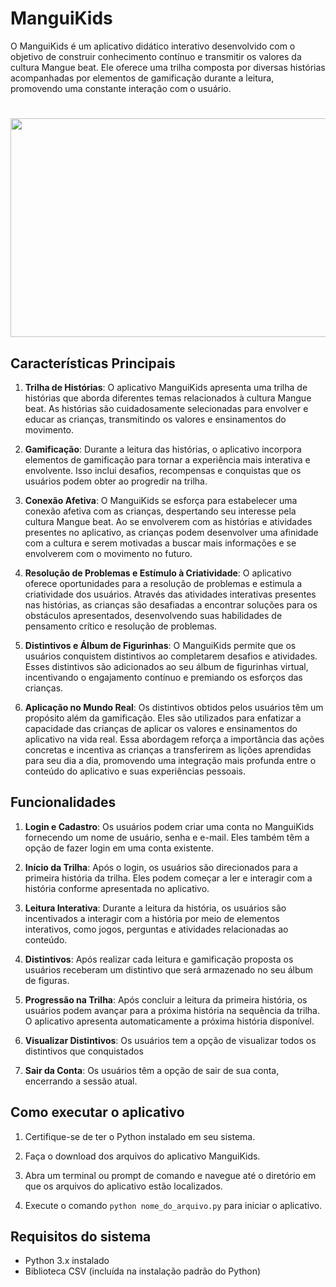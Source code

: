 # ManguiKids
O ManguiKids é um aplicativo didático interativo desenvolvido com o objetivo de construir conhecimento contínuo e transmitir os valores da cultura Mangue beat. Ele oferece uma trilha composta por diversas histórias acompanhadas por elementos de gamificação durante a leitura, promovendo uma constante interação com o usuário.
<h1 align="center">
<img src="https://github.com/iaa877/ManguiKids/assets/101649965/e3f87a70-d72d-4754-9857-e31109140505" width="600" height="350" />
</h1> 

## Características Principais

1. **Trilha de Histórias**: O aplicativo ManguiKids apresenta uma trilha de histórias que aborda diferentes temas relacionados à cultura Mangue beat. As histórias são cuidadosamente selecionadas para envolver e educar as crianças, transmitindo os valores e ensinamentos do movimento.

2. **Gamificação**: Durante a leitura das histórias, o aplicativo incorpora elementos de gamificação para tornar a experiência mais interativa e envolvente. Isso inclui desafios, recompensas e conquistas que os usuários podem obter ao progredir na trilha.

3. **Conexão Afetiva**: O ManguiKids se esforça para estabelecer uma conexão afetiva com as crianças, despertando seu interesse pela cultura Mangue beat. Ao se envolverem com as histórias e atividades presentes no aplicativo, as crianças podem desenvolver uma afinidade com a cultura e serem motivadas a buscar mais informações e se envolverem com o movimento no futuro.

4. **Resolução de Problemas e Estímulo à Criatividade**: O aplicativo oferece oportunidades para a resolução de problemas e estimula a criatividade dos usuários. Através das atividades interativas presentes nas histórias, as crianças são desafiadas a encontrar soluções para os obstáculos apresentados, desenvolvendo suas habilidades de pensamento crítico e resolução de problemas.

5. **Distintivos e Álbum de Figurinhas**: O ManguiKids permite que os usuários conquistem distintivos ao completarem desafios e atividades. Esses distintivos são adicionados ao seu álbum de figurinhas virtual, incentivando o engajamento contínuo e premiando os esforços das crianças.

6. **Aplicação no Mundo Real**: Os distintivos obtidos pelos usuários têm um propósito além da gamificação. Eles são utilizados para enfatizar a capacidade das crianças de aplicar os valores e ensinamentos do aplicativo na vida real. Essa abordagem reforça a importância das ações concretas e incentiva as crianças a transferirem as lições aprendidas para seu dia a dia, promovendo uma integração mais profunda entre o conteúdo do aplicativo e suas experiências pessoais.

## Funcionalidades

1. **Login e Cadastro**: Os usuários podem criar uma conta no ManguiKids fornecendo um nome de usuário, senha e e-mail. Eles também têm a opção de fazer login em uma conta existente.

2. **Início da Trilha**: Após o login, os usuários são direcionados para a primeira história da trilha. Eles podem começar a ler e interagir com a história conforme apresentada no aplicativo.

3. **Leitura Interativa**: Durante a leitura da história, os usuários são incentivados a interagir com a história por meio de elementos interativos, como jogos, perguntas e atividades relacionadas ao conteúdo.

4. **Distintivos**: Após realizar cada leitura e gamificação proposta os usuários receberam um distintivo que será armazenado no seu álbum de figuras.

5. **Progressão na Trilha**: Após concluir a leitura da primeira história, os usuários podem avançar para a próxima história na sequência da trilha. O aplicativo apresenta automaticamente a próxima história disponível.

6. **Visualizar Distintivos**: Os usuários tem a opção de visualizar todos os distintivos que conquistados

7. **Sair da Conta**: Os usuários têm a opção de sair de sua conta, encerrando a sessão atual.


## Como executar o aplicativo

1. Certifique-se de ter o Python instalado em seu sistema.

2. Faça o download dos arquivos do aplicativo ManguiKids.

3. Abra um terminal ou prompt de comando e navegue até o diretório em que os arquivos do aplicativo estão localizados.

4. Execute o comando `python nome_do_arquivo.py` para iniciar o aplicativo.

## Requisitos do sistema

- Python 3.x instalado
- Biblioteca CSV (incluída na instalação padrão do Python)

